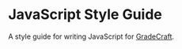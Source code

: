 JavaScript Style Guide
======================

A style guide for writing JavaScript for [GradeCraft](http://gradecraft.com).
